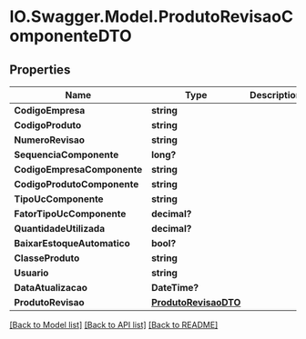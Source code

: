 # IO.Swagger.Model.ProdutoRevisaoComponenteDTO
## Properties

Name | Type | Description | Notes
------------ | ------------- | ------------- | -------------
**CodigoEmpresa** | **string** |  | [optional] 
**CodigoProduto** | **string** |  | [optional] 
**NumeroRevisao** | **string** |  | [optional] 
**SequenciaComponente** | **long?** |  | [optional] 
**CodigoEmpresaComponente** | **string** |  | [optional] 
**CodigoProdutoComponente** | **string** |  | [optional] 
**TipoUcComponente** | **string** |  | [optional] 
**FatorTipoUcComponente** | **decimal?** |  | [optional] 
**QuantidadeUtilizada** | **decimal?** |  | [optional] 
**BaixarEstoqueAutomatico** | **bool?** |  | [optional] 
**ClasseProduto** | **string** |  | [optional] 
**Usuario** | **string** |  | [optional] 
**DataAtualizacao** | **DateTime?** |  | [optional] 
**ProdutoRevisao** | [**ProdutoRevisaoDTO**](ProdutoRevisaoDTO.md) |  | [optional] 

[[Back to Model list]](../README.md#documentation-for-models) [[Back to API list]](../README.md#documentation-for-api-endpoints) [[Back to README]](../README.md)

